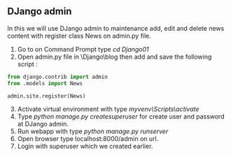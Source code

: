 ## DJango admin 

In this we will use DJango admin to maintenance add, edit and delete news content
with register class News on admin.py file.

1. Go to on Command Prompt type _cd Django01_
2. Open admin.py file in \Django\blog then add and save the following script :
```python
from django.contrib import admin
from .models import News

admin.site.register(News)
``` 
3. Activate virtual environment with type _myvenv\Scripts\activate_
4. Type _python manage.py createsuperuser_ for create user and password at DJango admin.
5. Run webapp with type _python manage.py runserver_
6. Open browser type localhost:8000/admin on url.
7. Login with superuser which we created earlier.
